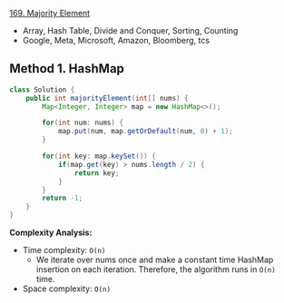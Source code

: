 [169. Majority Element](https://leetcode.com/problems/majority-element/)

* Array, Hash Table, Divide and Conquer, Sorting, Counting
* Google, Meta, Microsoft, Amazon, Bloomberg, tcs


## Method 1. HashMap
```java
class Solution {
    public int majorityElement(int[] nums) {
        Map<Integer, Integer> map = new HashMap<>();

        for(int num: nums) {
            map.put(num, map.getOrDefault(num, 0) + 1);
        }

        for(int key: map.keySet()) {
            if(map.get(key) > nums.length / 2) {
                return key;
            }
        }
        return -1;
    }
}
```
**Complexity Analysis:**
* Time complexity: `O(n)`
    * We iterate over nums once and make a constant time HashMap insertion on each iteration. Therefore, the algorithm runs in `O(n)` time.
* Space complexity: `O(n)`